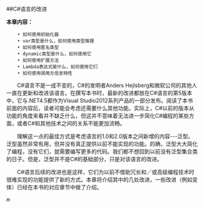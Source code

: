 ##C#语言的改进

**本章内容：**

```
    • 如何使用初始化器
    • var类型是什么，如何使用类型推理
    • 如何使用匿名类型
    • dynamic类型是什么，如何使用它
    • 如何使用扩展方法
    • Lambda表达式是什么，如何使用它们
    • 如何使用调用方信息特性
```

&emsp;&emsp;C#语言不是一成不变的，C#的发明者Anders Hejlsberg和微软公司的其他人一直在更新和改进该语言。在撰写本书时，最新的改进都放在C#语言的第5版本中，它与.NET4.5都作为Visual Studio2012系列产品的一部分发布。阅读了本书前面的内容后，读者可能会考虑还需要什么其他功能。实际上，C#以前的版本从功能的角度来看并不缺乏什么，但这并不意味着无法进一步简化C#编程的某些方面，或者C#和其他技术之间的关系不能更加流畅。

&emsp;&emsp;理解这一点的最佳方式是考虑语言的1.0和2.0版本之间新增的内容---泛型。泛型虽然非常有用，但并没有真正提供以前不能实现的功能。的确，泛型大大简化了编程，没有它们，就需要编写更多的代码。我们都不想回到以前没有泛型集合类的日子。但是，泛型并不是C#的基础部分，只是对该语言的改进。

&emsp;&emsp;C#语言后续的改进也是这样，它们为以前不借助冗长和／或高级编程技术时很难实现的功能提供了新的方式。本章将介绍其中的几处改进，一些改进（例如变体）已经在本书的对应章节中做了介绍。


🔚